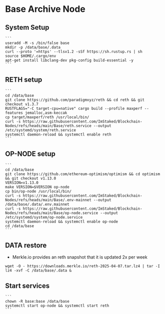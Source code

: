 # Base Archive Node

  ## System Setup
    ```
    useradd -M -s /bin/false base
    mkdir -p /data/base/.data
    curl --proto '=https' --tlsv1.2 -sSf https://sh.rustup.rs | sh
    source $HOME/.cargo/env
    apt-get install libclang-dev pkg-config build-essential -y
    ```

  ## RETH setup
    ```
    cd /data/base
    git clone https://github.com/paradigmxyz/reth && cd reth && git checkout v1.3.7
    RUSTFLAGS="-C target-cpu=native" cargo build --profile maxperf --features jemalloc,asm-keccak
    cp target/maxperf/reth /usr/local/bin/
    curl -s https://raw.githubusercontent.com/ImStaked/Blockchain-Nodes/refs/heads/main/Base/reth.service --output /etc/systemd/system/reth.service
    systemctl daemon-reload && systemctl enable reth
    ```

  ## OP-NODE setup
    ```
    cd /data/base
    git clone https://github.com/ethereum-optimism/optimism && cd optimism && git checkout v1.13.0
    VERSION=v1.13.0
    make VERSION=$VERSION op-node
    cp bin/op-node /usr/local/bin/
    curl -s https://raw.githubusercontent.com/ImStaked/Blockchain-Nodes/refs/heads/main/Base/.env-mainnet --output /data/base/.data/.env.mainnet
    curl -s https://raw.githubusercontent.com/ImStaked/Blockchain-Nodes/refs/heads/main/Base/op-node.service --output /etc/systemd/system/op-node.service
    systemctl daemon-reload && systemctl enable op-node
    cd /data/base
    ```

  ## DATA restore
  - Merkle.io provides an reth snapshot that it is updated 2x per week
  ```
  wget -O - https://downloads.merkle.io/reth-2025-04-07.tar.lz4 | tar -I lz4 -xvf -C /data/base/.data &
  ```
    
  ## Start services
    ```
    chown -R base:base /data/base
    systemctl start op-node && systemctl start reth
    ```
